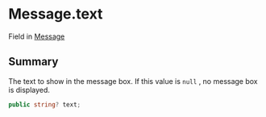 # Message.text

Field in [Message](/docs/api/csharp/yarn.unity.messageboxattribute.message.md)

## Summary


The text to show in the message box. If this value is  <code>null</code> , no message box is displayed.


```csharp
public string? text;
```

